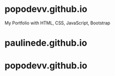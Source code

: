 
# popodevv.github.io

My Portfolio with HTML, CSS, JavaScript, Bootstrap
# paulinede.github.io
# popodevv.github.io

